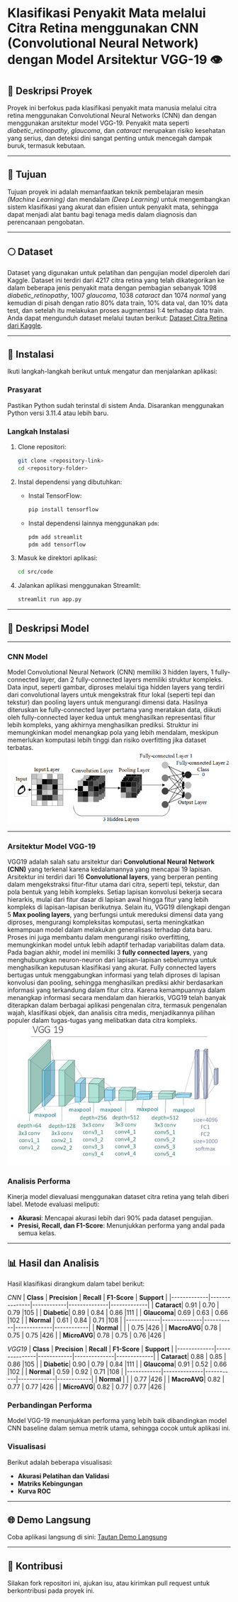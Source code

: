 # Klasifikasi Penyakit Mata melalui Citra Retina menggunakan CNN (Convolutional Neural Network) dengan Model Arsitektur VGG-19 👁️

## 📖 Deskripsi Proyek
Proyek ini berfokus pada klasifikasi penyakit mata manusia melalui citra retina menggunakan Convolutional Neural Networks (CNN) dan dengan menggunakan arsitektur model VGG-19. Penyakit mata seperti *diabetic_retinopathy*, *glaucoma*, dan *cataract* merupakan risiko kesehatan yang serius, dan deteksi dini sangat penting untuk mencegah dampak buruk, termasuk kebutaan.

---
## 🎯 Tujuan
Tujuan proyek ini adalah memanfaatkan teknik pembelajaran mesin *(Machine Learning)* dan mendalam *(Deep Learning)* untuk mengembangkan sistem klasifikasi yang akurat dan efisien untuk penyakit mata, sehingga dapat menjadi alat bantu bagi tenaga medis dalam diagnosis dan perencanaan pengobatan.

---
## 🌕 Dataset
Dataset yang digunakan untuk pelatihan dan pengujian model diperoleh dari Kaggle. Dataset ini terdiri dari 4217 citra retina yang telah dikategorikan ke dalam beberapa jenis penyakit mata dengan pembagian sebanyak 1098 *diabetic_retinopathy*, 1007 *glaucoma*,  1038 *cataract* dan 1074 *normal* yang kemudian di pisah dengan ratio 80% data train, 10% data val, dan 10% data test, dan setelah itu melakukan proses augmentasi 1:4 terhadap data train. Anda dapat mengunduh dataset melalui tautan berikut: [Dataset Citra Retina dari Kaggle](https://www.kaggle.com/).

---
## 🚀 Instalasi
Ikuti langkah-langkah berikut untuk mengatur dan menjalankan aplikasi:

### Prasyarat
Pastikan Python sudah terinstal di sistem Anda. Disarankan menggunakan Python versi 3.11.4 atau lebih baru.

### Langkah Instalasi
1. Clone repositori:
   ```bash
   git clone <repository-link>
   cd <repository-folder>
   ```

2. Instal dependensi yang dibutuhkan:
   - Instal TensorFlow:
     ```bash
     pip install tensorflow
     ```
   - Instal dependensi lainnya menggunakan `pdm`:
     ```bash
     pdm add streamlit
     pdm add tensorflow
     ```

3. Masuk ke direktori aplikasi:
   ```bash
   cd src/code
   ```

4. Jalankan aplikasi menggunakan Streamlit:
   ```bash
   streamlit run app.py
   ```

---
## 🧠 Deskripsi Model
---
### CNN Model
Model Convolutional Neural Network (CNN) memiliki 3 hidden layers, 1 fully-connected layer, dan 2 fully-connected layers memiliki struktur kompleks. Data input, seperti gambar, diproses melalui tiga hidden layers yang terdiri dari convolutional layers untuk mengekstrak fitur lokal (seperti tepi dan tekstur) dan pooling layers untuk mengurangi dimensi data. Hasilnya diteruskan ke fully-connected layer pertama yang meratakan data, diikuti oleh fully-connected layer kedua untuk menghasilkan representasi fitur lebih kompleks, yang akhirnya menghasilkan prediksi. Struktur ini memungkinkan model menangkap pola yang lebih mendalam, meskipun memerlukan komputasi lebih tinggi dan risiko overfitting jika dataset terbatas.
![CNN Model](imguap/CNNModel.png)

---
### Arsitektur Model VGG-19
VGG19 adalah salah satu arsitektur dari **Convolutional Neural Network (CNN)** yang terkenal karena kedalamannya yang mencapai 19 lapisan. Arsitektur ini terdiri dari 16 **Convolutional layers**, yang berperan penting dalam mengekstraksi fitur-fitur utama dari citra, seperti tepi, tekstur, dan pola bentuk yang lebih kompleks. Setiap lapisan konvolusi bekerja secara hierarkis, mulai dari fitur dasar di lapisan awal hingga fitur yang lebih kompleks di lapisan-lapisan berikutnya. Selain itu, VGG19 dilengkapi dengan 5 **Max pooling layers**, yang berfungsi untuk mereduksi dimensi data yang diproses, mengurangi kompleksitas komputasi, serta meningkatkan kemampuan model dalam melakukan generalisasi terhadap data baru. Proses ini juga membantu dalam mengurangi risiko overfitting, memungkinkan model untuk lebih adaptif terhadap variabilitas dalam data. Pada bagian akhir, model ini memiliki 3 **fully connected layers**, yang menghubungkan neuron-neuron dari lapisan-lapisan sebelumnya untuk menghasilkan keputusan klasifikasi yang akurat. Fully connected layers bertugas untuk menggabungkan informasi yang telah diproses di lapisan konvolusi dan pooling, sehingga menghasilkan prediksi akhir berdasarkan informasi yang terkandung dalam fitur citra. Karena kemampuannya dalam menangkap informasi secara mendalam dan hierarkis, VGG19 telah banyak diterapkan dalam berbagai aplikasi pengenalan citra, termasuk pengenalan wajah, klasifikasi objek, dan analisis citra medis, menjadikannya pilihan populer dalam tugas-tugas yang melibatkan data citra kompleks.
![VGG19 Model](imguap/VGG19.png)

### Analisis Performa
Kinerja model dievaluasi menggunakan dataset citra retina yang telah diberi label. Metode evaluasi meliputi:
- **Akurasi**: Mencapai akurasi lebih dari 90% pada dataset pengujian.
- **Presisi, Recall, dan F1-Score**: Menunjukkan performa yang andal pada semua kelas.

---

## 📊 Hasil dan Analisis
Hasil klasifikasi dirangkum dalam tabel berikut:

*CNN*
| **Class**   | **Precision** | **Recall** | **F1-Score** | **Support** |
|-------------|---------------|------------|--------------|-------------|
| **Cataract**| 0.91          | 0.70       | 0.79         |105          |
| **Diabetic**| 0.89          | 0.84       | 0.86         |111          |
| **Glaucoma**| 0.69          | 0.63       | 0.66         |102          |
| **Normal**  | 0.61          | 0.84       | 0.71         |108          |
|------------|--------------|-----------|-------------|------------|
| **Normal**  |               |            | 0.75         |426          |
| **MacroAVG**| 0.78          | 0.75       | 0.75         |426          |
| **MicroAVG**| 0.78          | 0.75       | 0.76         |426          |

*VGG19*
| **Class**   | **Precision** | **Recall** | **F1-Score** | **Support** |
|-------------|---------------|------------|--------------|-------------|
| **Cataract**| 0.88          | 0.85       | 0.86         |105          |
| **Diabetic**| 0.90          | 0.79       | 0.84         |111          |
| **Glaucoma**| 0.91          | 0.52       | 0.66         |102          |
| **Normal**  | 0.59          | 0.92       | 0.71         |108          |
|------------|--------------|-----------|-------------|------------|
| **Normal**  |               |            | 0.77         |426          |
| **MacroAVG**| 0.82          | 0.77       | 0.77         |426          |
| **MicroAVG**| 0.82          | 0.77       | 0.77         |426          |


### Perbandingan Performa
Model VGG-19 menunjukkan performa yang lebih baik dibandingkan model CNN baseline dalam semua metrik utama, sehingga cocok untuk aplikasi ini.

### Visualisasi
Berikut adalah beberapa visualisasi:
- **Akurasi Pelatihan dan Validasi**
- **Matriks Kebingungan**
- **Kurva ROC**

---

## 🌐 Demo Langsung
Coba aplikasi langsung di sini: [Tautan Demo Langsung](#)

---
## 🤝 Kontribusi
Silakan fork repositori ini, ajukan isu, atau kirimkan pull request untuk berkontribusi pada proyek ini.
